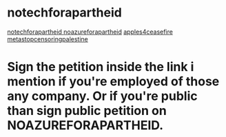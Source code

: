 # notechforapartheid
[notechforapartheid ](https://www.notechforapartheid.com/)
[noazureforapartheid](https://noazureforapartheid.com/)
[apples4ceasefire](https://www.apples4ceasefire.com/)
[metastopcensoringpalestine](https://metastopcensoringpalestine.com/)

# Sign the petition inside the link i mention if you're employed of those any company. Or if you're public than sign public petition on NOAZUREFORAPARTHEID.
